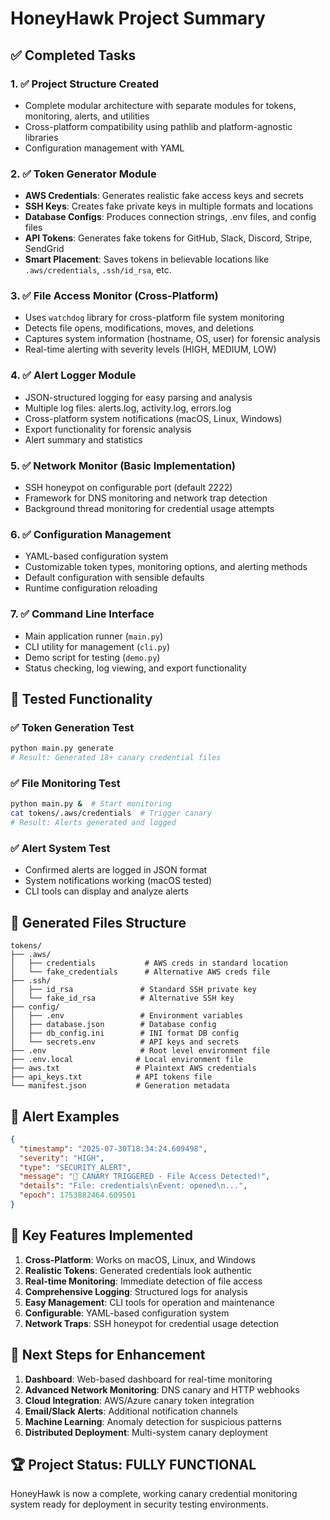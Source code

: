 # HoneyHawk Project Summary

## ✅ Completed Tasks

### 1. ✅ Project Structure Created
- Complete modular architecture with separate modules for tokens, monitoring, alerts, and utilities
- Cross-platform compatibility using pathlib and platform-agnostic libraries
- Configuration management with YAML

### 2. ✅ Token Generator Module
- **AWS Credentials**: Generates realistic fake access keys and secrets
- **SSH Keys**: Creates fake private keys in multiple formats and locations
- **Database Configs**: Produces connection strings, .env files, and config files
- **API Tokens**: Generates fake tokens for GitHub, Slack, Discord, Stripe, SendGrid
- **Smart Placement**: Saves tokens in believable locations like `.aws/credentials`, `.ssh/id_rsa`, etc.

### 3. ✅ File Access Monitor (Cross-Platform)
- Uses `watchdog` library for cross-platform file system monitoring
- Detects file opens, modifications, moves, and deletions
- Captures system information (hostname, OS, user) for forensic analysis
- Real-time alerting with severity levels (HIGH, MEDIUM, LOW)

### 4. ✅ Alert Logger Module
- JSON-structured logging for easy parsing and analysis
- Multiple log files: alerts.log, activity.log, errors.log
- Cross-platform system notifications (macOS, Linux, Windows)
- Export functionality for forensic analysis
- Alert summary and statistics

### 5. ✅ Network Monitor (Basic Implementation)
- SSH honeypot on configurable port (default 2222)
- Framework for DNS monitoring and network trap detection
- Background thread monitoring for credential usage attempts

### 6. ✅ Configuration Management
- YAML-based configuration system
- Customizable token types, monitoring options, and alerting methods
- Default configuration with sensible defaults
- Runtime configuration reloading

### 7. ✅ Command Line Interface
- Main application runner (`main.py`)
- CLI utility for management (`cli.py`)
- Demo script for testing (`demo.py`)
- Status checking, log viewing, and export functionality

## 🧪 Tested Functionality

### ✅ Token Generation Test
```bash
python main.py generate
# Result: Generated 18+ canary credential files
```

### ✅ File Monitoring Test
```bash
python main.py &  # Start monitoring
cat tokens/.aws/credentials  # Trigger canary
# Result: Alerts generated and logged
```

### ✅ Alert System Test
- Confirmed alerts are logged in JSON format
- System notifications working (macOS tested)
- CLI tools can display and analyze alerts

## 📁 Generated Files Structure
```
tokens/
├── .aws/
│   ├── credentials           # AWS creds in standard location
│   └── fake_credentials      # Alternative AWS creds file
├── .ssh/
│   ├── id_rsa               # Standard SSH private key
│   └── fake_id_rsa          # Alternative SSH key
├── config/
│   ├── .env                 # Environment variables
│   ├── database.json        # Database config
│   ├── db_config.ini        # INI format DB config
│   └── secrets.env          # API keys and secrets
├── .env                     # Root level environment file
├── .env.local              # Local environment file
├── aws.txt                 # Plaintext AWS credentials
├── api_keys.txt            # API tokens file
└── manifest.json           # Generation metadata
```

## 🚨 Alert Examples
```json
{
  "timestamp": "2025-07-30T18:34:24.609498",
  "severity": "HIGH",
  "type": "SECURITY_ALERT", 
  "message": "🚨 CANARY TRIGGERED - File Access Detected!",
  "details": "File: credentials\nEvent: opened\n...",
  "epoch": 1753882464.609501
}
```

## 🎯 Key Features Implemented

1. **Cross-Platform**: Works on macOS, Linux, and Windows
2. **Realistic Tokens**: Generated credentials look authentic
3. **Real-time Monitoring**: Immediate detection of file access
4. **Comprehensive Logging**: Structured logs for analysis
5. **Easy Management**: CLI tools for operation and maintenance
6. **Configurable**: YAML-based configuration system
7. **Network Traps**: SSH honeypot for credential usage detection

## 🚀 Next Steps for Enhancement

1. **Dashboard**: Web-based dashboard for real-time monitoring
2. **Advanced Network Monitoring**: DNS canary and HTTP webhooks
3. **Cloud Integration**: AWS/Azure canary token integration
4. **Email/Slack Alerts**: Additional notification channels
5. **Machine Learning**: Anomaly detection for suspicious patterns
6. **Distributed Deployment**: Multi-system canary deployment

## 🏆 Project Status: FULLY FUNCTIONAL

HoneyHawk is now a complete, working canary credential monitoring system ready for deployment in security testing environments.
